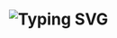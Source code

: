 <h1 align="center">
   <img src="https://readme-typing-svg.herokuapp.com?font=Righteous&size=27&duration=3000&pause=500&color=6495ED&center=true&random=false&width=435&lines=Van+Huu+Toan;Full-Stack+Developer" alt="Typing SVG" />
</h1>
